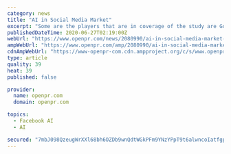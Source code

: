 ```yaml
---
category: news
title: "AI in Social Media Market"
excerpt: "Some are the players that are in coverage of the study are Google, Facebook, Microsoft ... step forward with our latest survey analysis Click to get Global AI in Social Media Market Research Sample PDF Copy Here @: https://www.htfmarketreport.com/sample ..."
publishedDateTime: 2020-06-27T02:19:00Z
webUrl: "https://www.openpr.com/news/2080990/ai-in-social-media-market-latest-review-know-more-about-industry"
ampWebUrl: "https://www.openpr.com/amp/2080990/ai-in-social-media-market-latest-review-know-more-about-industry"
cdnAmpWebUrl: "https://www-openpr-com.cdn.ampproject.org/c/s/www.openpr.com/amp/2080990/ai-in-social-media-market-latest-review-know-more-about-industry"
type: article
quality: 39
heat: 39
published: false

provider:
  name: openpr.com
  domain: openpr.com

topics:
  - Facebook AI
  - AI

secured: "7mbJ098QzeugWrXXl68bh6OZDb9wnQdtWGkPFm9YNzYPpT9t6alwncoIatfgpEPfETAqzVYE5onRVWAJLbNZyCMivAjNbM2p0ofc1orawGK+NM5uK3CnLiZ4PWCopIzIIPhCY3Hg4/L34wELYszo+NFv04vHrQIEOT2fdr7Ex56J2CLNw9agjEIlLvAXikfmGm7ned6EadHZc09ba/L4dudO62JnMHxuvAWRb0qTgjgrAal1ZClsVWCf/JjEQ5klk4pE9vfyOvrUHFZbAMP4iMXXzJ/GC4k8SofavNLGJqvj4p/YVxT7nTkfL+h3DdixoHudlPkUuEsoUq30V1mxaQ==;OM34i9o6ksricPPRK+TZuw=="
---
```


